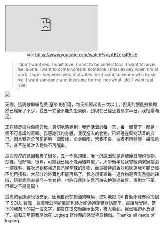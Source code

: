 <iframe src="https://www.youtube.com/embed/zABLecsR5UE" allow="accelerometer; autoplay; clipboard-write; encrypted-media; gyroscope; picture-in-picture; web-share" referrerpolicy="strict-origin-when-cross-origin" allowfullscreen></iframe>
<center>via: <a href='https://www.youtube.com/watch?v=zABLecsR5UE' target='_blank' class='external-link'>https://www.youtube.com/watch?v=zABLecsR5UE</a></center>

 > I don't want sex. I want love. I want to be understood. I want to never feel alone. I want to come home to someone I miss all day when I'm at work. I want someone who motivates me. I want someone who trusts me. I want someone who loves me for me, not what I do. I want real love.

![](https://twitter.com/DontAskMeBitch2/status/1523617622369062914)

天哪，這周雖繼續飽受 溼疹 的折磨，每天都要起夜三次以上，但我的腰肌勞損顯然已經好了不少，從五一完全不能久坐桌前，到現在已經坐着碼字半日，我相當滿足。

正在經歷這些傷痛的我，真切地感覺到，我們活着的每一天，每一個當下，都是一個不可思議的奇蹟。我感謝我的身體，我喫進去的食物，已經還在堅持活着的自己。因爲我完全可能是另一個模樣，全身癱瘓，營養不良，或者不再健康，每況愈下，甚至在某次入睡後不再醒來。

這次溼疹的誘因我想了很多，五一作息規律，唯一的誘因就是連續幾日喫的食物，炒雞，很好喫，很辣。可能我已經不能再碰辣椒了，大學後半段我曾經頻繁擁抱這一調味料，每次進食都強迫自己喫辛辣的食物，而這獨特的香味和味道我可能已經不能再擁有。大部分的外賣也不能再點了，我必須審查每一道食物是否有過量的辣椒，這對我簡直是另一大考驗。也許我應該花幾百塊去檢測過敏原，再對症下藥。但總之不是這周 ）

這周的表達欲也很充足，因爲自己在摸魚的時候，成功地把 GA 自動化發佈添加到了 SOUL 倉庫，這樣我公開的筆記也終於能通過瀏覽器訪問了。這讓我覺得，當下的我敲下的每一段文字，都會在提交後顯示出來，被人看到，我已經迫不及待了，這和三年前我開始在 Logseq 寫作時的感覺極其相似。Thanks all made of logseq.